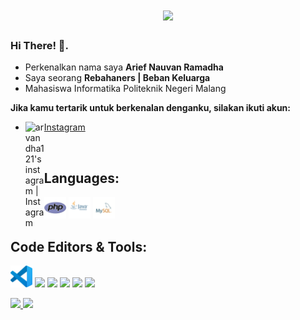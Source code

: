 <h1 align="center">
  <a href="https://git.io/typing-svg">
    <img src="https://readme-typing-svg.herokuapp.com/?lines=YAAHOOO!!!&center=true&size=30">
  </a>
</h1>

### Hi There! 👋.
- Perkenalkan nama saya **Arief Nauvan Ramadha**
- Saya seorang **Rebahaners | Beban Keluarga**
- Mahasiswa Informatika Politeknik Negeri Malang

**Jika kamu tertarik untuk berkenalan denganku, silakan ikuti akun:**
<br>
- <a href="https://www.instagram.com/arvandha121/">
  <img align="left" alt="arvandha121's instagram | Instagram" width="30px" src="https://camo.githubusercontent.com/c9dacf0f25a1489fdbc6c0d2b41cda58b77fa210a13a886d6f99e027adfbd358/68747470733a2f2f6564656e742e6769746875622e696f2f537570657254696e7949636f6e732f696d616765732f7376672f696e7374616772616d2e737667"/>Instagram
</a>

<br>

## Languages: 
<code><img height="35" src="https://raw.githubusercontent.com/github/explore/80688e429a7d4ef2fca1e82350fe8e3517d3494d/topics/php/php.png"></code>
<code><img height="35" src="https://raw.githubusercontent.com/github/explore/5c058a388828bb5fde0bcafd4bc867b5bb3f26f3/topics/java/java.png"></code>
<code><img height="35" src="https://raw.githubusercontent.com/github/explore/80688e429a7d4ef2fca1e82350fe8e3517d3494d/topics/mysql/mysql.png"></code> 

## Code Editors & Tools: 
<code><img height="35" src="https://raw.githubusercontent.com/github/explore/80688e429a7d4ef2fca1e82350fe8e3517d3494d/topics/visual-studio-code/visual-studio-code.png"></code>
<code><img height="35" src="https://resources.jetbrains.com/storage/products/company/brand/logos/IntelliJ_IDEA_icon.png"></code>
<code><img height="35" src="https://wakatime.com/static/img/editor-icons/netbeans-128.png"></code>
<code><img height="35" src="https://wakatime.com/static/img/editor-icons/sql-server-management-studio-128.png"></code>
<code><img height="35" src="https://wakatime.com/static/img/editor-icons/word-128.png"></code>
<code><img height="35" src="https://wakatime.com/static/img/editor-icons/powerpoint-128.png"></code>

<p align="left">
<a href="https://github.com/arvandha121">
  <img height="180em" src="https://github-readme-stats-eight-theta.vercel.app/api?username=arvandha121&show_icons=true&theme=algolia&include_all_commits=true&count_private=true"/>
  <img height="180em" src="https://github-readme-stats-eight-theta.vercel.app/api/top-langs/?username=arvandha121&layout=compact&langs_count=8&theme=algolia"/>
</a>
</p>
